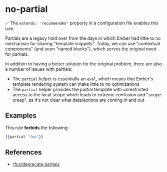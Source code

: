 # no-partial

:white_check_mark: The `extends: 'recommended'` property in a configuration file enables this rule.

Partials are a legacy hold over from the days in which Ember had little to no mechanism for sharing "template snippets". Today, we can use "contextual components" (and soon "named blocks"), which serves the original need for partials.

In addition to having a better solution for the original problem, there are also a number of issues with partials:

* The `partial` helper is essentially an `eval`, which means that Ember's template rendering system can make little to no optimizations
* The `partial` helper provides the partial template with unrestricted access to the local scope which leads to extreme confusion and "scope creep", as it's not clear what data/actions are coming in and out

## Examples

This rule **forbids** the following:

```hbs
{{partial "foo"}}
```

## References

* [rfcs/deprecate partials](https://github.com/emberjs/rfcs/blob/master/text/0449-deprecate-partials.md)
